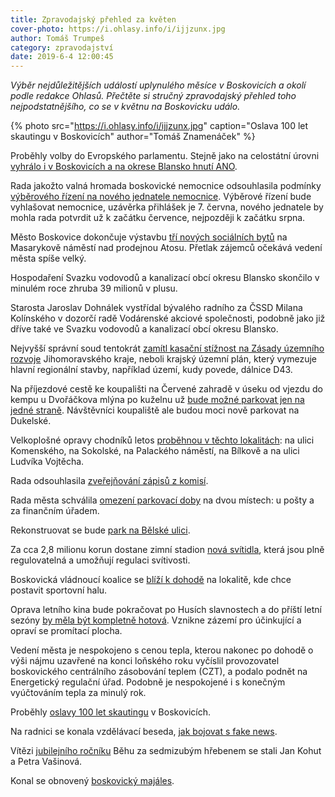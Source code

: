 ```yaml
---
title: Zpravodajský přehled za květen
cover-photo: https://i.ohlasy.info/i/ijjzunx.jpg
author: Tomáš Trumpeš
category: zpravodajství
date: 2019-6-4 12:00:45
---
```


*Výběr nejdůležitějších událostí uplynulého měsíce v Boskovicích a okolí podle redakce Ohlasů. Přečtěte si stručný zpravodajský přehled toho nejpodstatnějšího, co se v květnu na Boskovicku událo.*

{% photo src="https://i.ohlasy.info/i/ijjzunx.jpg" caption="Oslava 100 let skautingu v Boskovicích" author="Tomáš Znamenáček" %}

Proběhly volby do Evropského parlamentu. Stejně jako na celostátní úrovni [vyhrálo i v Boskovicích a na okrese Blansko hnutí ANO](https://ohlasy.info/clanky/2019/05/evropske-volby.html).

Rada jakožto valná hromada boskovické nemocnice odsouhlasila podmínky [výběrového řízení na nového jednatele nemocnice](https://ohlasy.info/clanky/2019/05/z-radnice-2.html). Výběrové řízení bude vyhlašovat nemocnice, uzávěrka přihlášek je 7. června, nového jednatele by mohla rada potvrdit už k začátku července, nejpozději k začátku srpna.

Město Boskovice dokončuje výstavbu [tří nových sociálních bytů](https://ohlasy.info/clanky/2019/05/z-radnice.html) na Masarykově náměstí nad prodejnou Atosu. Přetlak zájemců očekává vedení města spíše velký.

Hospodaření Svazku vodovodů a kanalizací obcí okresu Blansko skončilo v minulém roce zhruba 39 milionů v plusu.

Starosta Jaroslav Dohnálek vystřídal bývalého radního za ČSSD Milana Kolínského v dozorčí radě Vodárenské akciové společnosti, podobně jako již dříve také ve Svazku vodovodů a kanalizací obcí okresu Blansko.

Nejvyšší správní soud tentokrát [zamítl kasační stížnost na Zásady územního rozvoje](https://www.irozhlas.cz/zpravy-domov/jihomoravsky-kraj-nejvyssi-spravni-soud-uzemni-plan_1905302103_pj) Jihomoravského kraje, neboli krajský územní plán, který vymezuje hlavní regionální stavby, například území, kudy povede, dálnice D43.

Na příjezdové cestě ke koupališti na Červené zahradě v úseku od vjezdu do kempu u Dvořáčkova mlýna po kuželnu už [bude možné parkovat jen na jedné straně](https://ohlasy.info/clanky/2019/05/z-radnice.html). Návštěvníci koupaliště ale budou moci nově parkovat na Dukelské.

Velkoplošné opravy chodníků letos [proběhnou v těchto lokalitách](https://ohlasy.info/clanky/2019/05/z-radnice.html): na ulici Komenského, na Sokolské, na Palackého náměstí, na Bílkově a na ulici Ludvíka Vojtěcha.

Rada odsouhlasila [zveřejňování zápisů z komisí](https://ohlasy.info/clanky/2019/05/z-radnice-2.html).

Rada města schválila [omezení parkovací doby](https://ohlasy.info/clanky/2019/05/z-radnice.html) na dvou místech: u pošty a za finančním úřadem.

Rekonstruovat se bude [park na Bělské ulici](https://ohlasy.info/clanky/2019/05/z-radnice.html).

Za cca 2,8 milionu korun dostane zimní stadion [nová svítidla](https://ohlasy.info/clanky/2019/05/z-radnice.html), která jsou plně regulovatelná a umožňují regulaci svítivosti.

Boskovická vládnoucí koalice se [blíží k dohodě](https://ohlasy.info/clanky/2019/05/z-radnice-2.html) na lokalitě, kde chce postavit sportovní halu.

Oprava letního kina bude pokračovat po Husích slavnostech a do příští letní sezóny [by měla být kompletně hotová](https://ohlasy.info/clanky/2019/05/z-radnice-2.html). Vznikne zázemí pro účinkující a opraví se promítací plocha.

Vedení města je nespokojeno s cenou tepla, kterou nakonec po dohodě o výši nájmu uzavřené na konci loňského roku vyčíslil provozovatel boskovického centrálního zásobování teplem (CZT), a podalo podnět na Energetický regulační úřad. Podobně je nespokojené i s konečným vyúčtováním tepla za minulý rok.

Proběhly [oslavy 100 let skautingu](https://www.facebook.com/pg/ohlasy/photos/?tab=album&album_id=2137068936347210) v Boskovicích.

Na radnici se konala vzdělávací beseda, [jak bojovat s fake news](https://boskovice.cz/na-radnici-se-skolilo-jak-bojovat-s-fake-news/d-36281).

Vítězi [jubilejního ročníku](https://www.youtube.com/watch?v=ci5SpPoZ6ok&feature=youtu.be) Běhu za sedmizubým hřebenem se stali Jan Kohut a Petra Vašinová.

Konal se obnovený [boskovický majáles](https://www.facebook.com/pg/ohlasy/photos/?tab=album&album_id=2146716172049153).
